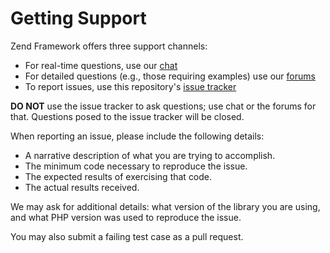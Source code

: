# Getting Support

Zend Framework offers three support channels:

- For real-time questions, use our
  [chat](https://zendframework-slack.herokuapp.com)
- For detailed questions (e.g., those requiring examples) use our
  [forums](https://discourse.zendframework.com/c/questions/components)
- To report issues, use this repository's
  [issue tracker](https://github.com/zendframework/zend-xmlrpc/issues/new)

**DO NOT** use the issue tracker to ask questions; use chat or the forums for
that. Questions posed to the issue tracker will be closed.

When reporting an issue, please include the following details:

- A narrative description of what you are trying to accomplish.
- The minimum code necessary to reproduce the issue.
- The expected results of exercising that code.
- The actual results received.

We may ask for additional details: what version of the library you are using,
and what PHP version was used to reproduce the issue.

You may also submit a failing test case as a pull request.
